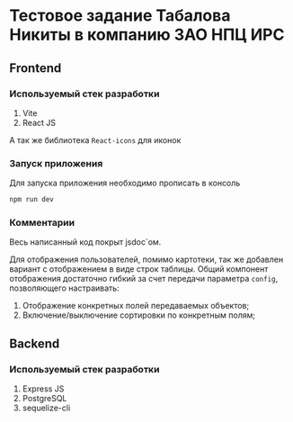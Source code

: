 # Тестовое задание Табалова Никиты в компанию ЗАО НПЦ ИРС

## Frontend

### Используемый стек разработки

1. Vite
2. React JS

А так же библиотека `React-icons` для иконок

### Запуск приложения

Для запуска приложения необходимо прописать в консоль

```bash
npm run dev
```

### Комментарии

Весь написанный код покрыт jsdoc`ом.

Для отображения пользователей, помимо картотеки, так же добавлен вариант с отображением в виде строк таблицы.
Общий компонент отображения достаточно гибкий за счет передачи параметра `config`, позволяющего настраивать:

1. Отображение конкретных полей передаваемых объектов;
2. Включение/выключение сортировки по конкретным полям;

## Backend

### Используемый стек разработки

1. Express JS
2. PostgreSQL
3. sequelize-cli
